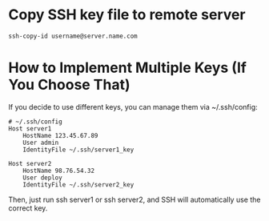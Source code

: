 # Copy SSH key file to remote server
```shell
ssh-copy-id username@server.name.com
```

# How to Implement Multiple Keys (If You Choose That)
If you decide to use different keys, you can manage them via ~/.ssh/config:

```
# ~/.ssh/config
Host server1
    HostName 123.45.67.89
    User admin
    IdentityFile ~/.ssh/server1_key

Host server2
    HostName 98.76.54.32
    User deploy
    IdentityFile ~/.ssh/server2_key
```
Then, just run ssh server1 or ssh server2, and SSH will automatically use the correct key.
